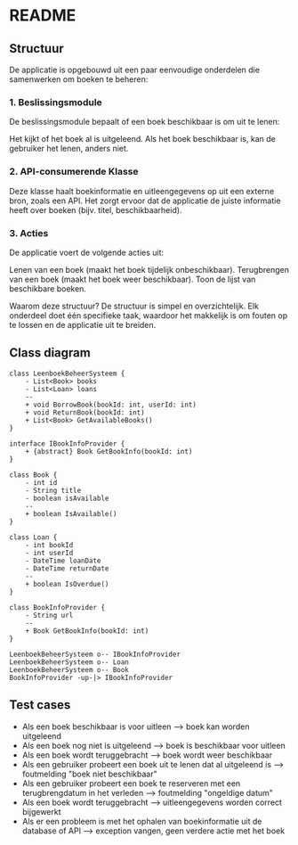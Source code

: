 # README
## Structuur
De applicatie is opgebouwd uit een paar eenvoudige onderdelen die samenwerken om boeken te beheren:

### 1. Beslissingsmodule
De beslissingsmodule bepaalt of een boek beschikbaar is om uit te lenen:

Het kijkt of het boek al is uitgeleend.
Als het boek beschikbaar is, kan de gebruiker het lenen, anders niet.
### 2. API-consumerende Klasse
Deze klasse haalt boekinformatie en uitleengegevens op uit een externe bron, zoals een API. Het zorgt ervoor dat de applicatie de juiste informatie heeft over boeken (bijv. titel, beschikbaarheid).

### 3. Acties
De applicatie voert de volgende acties uit:

Lenen van een boek (maakt het boek tijdelijk onbeschikbaar).
Terugbrengen van een boek (maakt het boek weer beschikbaar).
Toon de lijst van beschikbare boeken.

Waarom deze structuur?
De structuur is simpel en overzichtelijk. Elk onderdeel doet één specifieke taak, waardoor het makkelijk is om fouten op te lossen en de applicatie uit te breiden.

## Class diagram

```plantuml
class LeenboekBeheerSysteem {
    - List<Book> books
    - List<Loan> loans
    --
    + void BorrowBook(bookId: int, userId: int)
    + void ReturnBook(bookId: int)
    + List<Book> GetAvailableBooks()
}

interface IBookInfoProvider {
    + {abstract} Book GetBookInfo(bookId: int)
}

class Book {
    - int id
    - String title
    - boolean isAvailable
    --
    + boolean IsAvailable()
}

class Loan {
    - int bookId
    - int userId
    - DateTime loanDate
    - DateTime returnDate
    --
    + boolean IsOverdue()
}

class BookInfoProvider {
    - String url
    --
    + Book GetBookInfo(bookId: int)
}

LeenboekBeheerSysteem o-- IBookInfoProvider
LeenboekBeheerSysteem o-- Loan
LeenboekBeheerSysteem o-- Book
BookInfoProvider -up-|> IBookInfoProvider
```

## Test cases

* Als een boek beschikbaar is voor uitleen --> boek kan worden uitgeleend
* Als een boek nog niet is uitgeleend --> boek is beschikbaar voor uitleen
* Als een boek wordt teruggebracht --> boek wordt weer beschikbaar
* Als een gebruiker probeert een boek uit te lenen dat al uitgeleend is --> foutmelding "boek niet beschikbaar"
* Als een gebruiker probeert een boek te reserveren met een terugbrengdatum in het verleden --> foutmelding "ongeldige datum"
* Als een boek wordt teruggebracht --> uitleengegevens worden correct bijgewerkt
* Als er een probleem is met het ophalen van boekinformatie uit de database of API --> exception vangen, geen verdere actie met het boek
